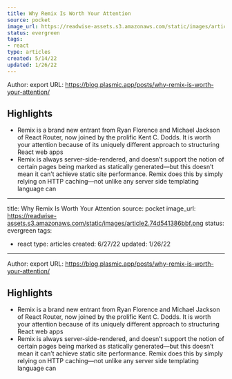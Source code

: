 ```yaml
---
title: Why Remix Is Worth Your Attention
source: pocket
image_url: https://readwise-assets.s3.amazonaws.com/static/images/article2.74d541386bbf.png
status: evergreen
tags: 
- react 
type: articles
created: 5/14/22
updated: 1/26/22
---
```


Author: export
URL: https://blog.plasmic.app/posts/why-remix-is-worth-your-attention/

## Highlights
- Remix is a brand new entrant from Ryan Florence and Michael Jackson of React Router, now joined by the prolific Kent C. Dodds. It is worth your attention because of its uniquely different approach to structuring React web apps
- Remix is always server-side-rendered, and doesn’t support the notion of certain pages being marked as statically generated—but this doesn’t mean it can’t achieve static site performance. Remix does this by simply relying on HTTP caching—not unlike any server side templating language can
---
title: Why Remix Is Worth Your Attention
source: pocket
image_url: https://readwise-assets.s3.amazonaws.com/static/images/article2.74d541386bbf.png
status: evergreen
tags: 
- react 
type: articles
created: 6/27/22
updated: 1/26/22
---

Author: export
URL: https://blog.plasmic.app/posts/why-remix-is-worth-your-attention/

## Highlights
- Remix is a brand new entrant from Ryan Florence and Michael Jackson of React Router, now joined by the prolific Kent C. Dodds. It is worth your attention because of its uniquely different approach to structuring React web apps
- Remix is always server-side-rendered, and doesn’t support the notion of certain pages being marked as statically generated—but this doesn’t mean it can’t achieve static site performance. Remix does this by simply relying on HTTP caching—not unlike any server side templating language can
